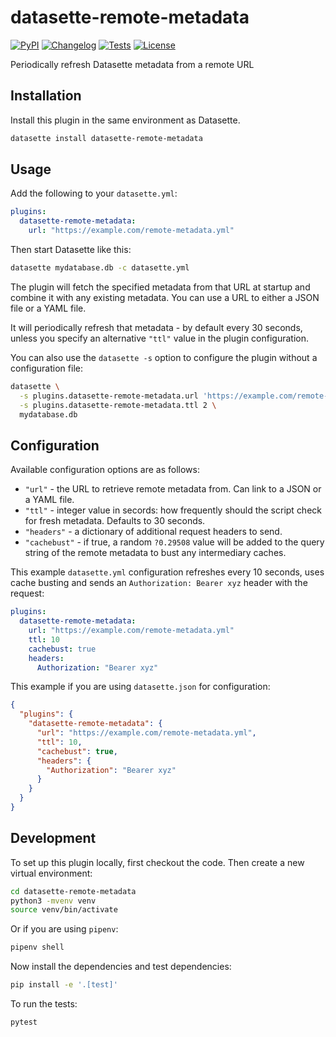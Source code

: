 # datasette-remote-metadata

[![PyPI](https://img.shields.io/pypi/v/datasette-remote-metadata.svg)](https://pypi.org/project/datasette-remote-metadata/)
[![Changelog](https://img.shields.io/github/v/release/simonw/datasette-remote-metadata?include_prereleases&label=changelog)](https://github.com/simonw/datasette-remote-metadata/releases)
[![Tests](https://github.com/simonw/datasette-remote-metadata/workflows/Test/badge.svg)](https://github.com/simonw/datasette-remote-metadata/actions?query=workflow%3ATest)
[![License](https://img.shields.io/badge/license-Apache%202.0-blue.svg)](https://github.com/simonw/datasette-remote-metadata/blob/main/LICENSE)

Periodically refresh Datasette metadata from a remote URL

## Installation

Install this plugin in the same environment as Datasette.

```bash
datasette install datasette-remote-metadata
```

## Usage

Add the following to your `datasette.yml`:

```yaml
plugins:
  datasette-remote-metadata:
    url: "https://example.com/remote-metadata.yml"
```

Then start Datasette like this:
```bash
datasette mydatabase.db -c datasette.yml
```

The plugin will fetch the specified metadata  from that URL at startup and combine it with any existing metadata. You can use a URL to either a JSON file or a YAML file.

It will periodically refresh that metadata - by default every 30 seconds, unless you specify an alternative `"ttl"` value in the plugin configuration.

You can also use the `datasette -s` option to configure the plugin without a configuration file:
```bash
datasette \
  -s plugins.datasette-remote-metadata.url 'https://example.com/remote-metadata.yml' \
  -s plugins.datasette-remote-metadata.ttl 2 \
  mydatabase.db
```
## Configuration

Available configuration options are as follows:

- `"url"` - the URL to retrieve remote metadata from. Can link to a JSON or a YAML file.
- `"ttl"` - integer value in secords: how frequently should the script check for fresh metadata. Defaults to 30 seconds.
- `"headers"` - a dictionary of additional request headers to send.
- `"cachebust"` - if true, a random `?0.29508` value will be added to the query string of the remote metadata to bust any intermediary caches.

This example `datasette.yml` configuration refreshes every 10 seconds, uses cache busting and sends an `Authorization: Bearer xyz` header with the request:

```yaml
plugins:
  datasette-remote-metadata:
    url: "https://example.com/remote-metadata.yml"
    ttl: 10
    cachebust: true
    headers:
      Authorization: "Bearer xyz"
```
This example if you are using `datasette.json` for configuration:
```json
{
  "plugins": {
    "datasette-remote-metadata": {
      "url": "https://example.com/remote-metadata.yml",
      "ttl": 10,
      "cachebust": true,
      "headers": {
        "Authorization": "Bearer xyz"
      }
    }
  }
}
```

## Development

To set up this plugin locally, first checkout the code. Then create a new virtual environment:
```bash
cd datasette-remote-metadata
python3 -mvenv venv
source venv/bin/activate
```
Or if you are using `pipenv`:
```bash
pipenv shell
```
Now install the dependencies and test dependencies:
```bash
pip install -e '.[test]'
```
To run the tests:
```bash
pytest
```